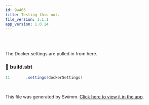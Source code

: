 ```yaml
---
id: 9w465
title: Testing this out.
file_version: 1.1.1
app_version: 1.0.14
---
```


<br/>

<br/>

The Docker settings are pulled in from here.
<!-- NOTE-swimm-snippet: the lines below link your snippet to Swimm -->
### 📄 build.sbt
```scala
11       .settings(dockerSettings)
```

<br/>

This file was generated by Swimm. [Click here to view it in the app](https://app.swimm.io/repos/Z2l0aHViJTNBJTNBSEFUMi4wJTNBJTNBZGF0YXN3aWZ0/docs/9w465).
